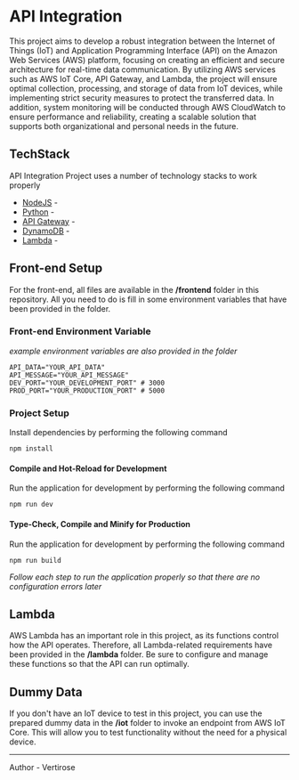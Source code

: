 # API Integration

This project aims to develop a robust integration between the Internet of Things (IoT) and Application Programming Interface (API) on the Amazon Web Services (AWS) platform, focusing on creating an efficient and secure architecture for real-time data communication. By utilizing AWS services such as AWS IoT Core, API Gateway, and Lambda, the project will ensure optimal collection, processing, and storage of data from IoT devices, while implementing strict security measures to protect the transferred data. In addition, system monitoring will be conducted through AWS CloudWatch to ensure performance and reliability, creating a scalable solution that supports both organizational and personal needs in the future.

## TechStack

API Integration Project uses a number of technology stacks to work properly

- [NodeJS]() -
- [Python]() -
- [API Gateway]() -
- [DynamoDB]() -
- [Lambda]() -

## Front-end Setup

For the front-end, all files are available in the **/frontend** folder in this repository. All you need to do is fill in some environment variables that have been provided in the folder.

### Front-end Environment Variable

_example environment variables are also provided in the folder_

```
API_DATA="YOUR_API_DATA"
API_MESSAGE="YOUR_API_MESSAGE"
DEV_PORT="YOUR_DEVELOPMENT_PORT" # 3000
PROD_PORT="YOUR_PRODUCTION_PORT" # 5000
```

### Project Setup

Install dependencies by performing the following command

```
npm install
```

#### Compile and Hot-Reload for Development

Run the application for development by performing the following command

```
npm run dev
```

#### Type-Check, Compile and Minify for Production

Run the application for development by performing the following command

```
npm run build
```

_Follow each step to run the application properly so that there are no configuration errors later_

## Lambda

AWS Lambda has an important role in this project, as its functions control how the API operates. Therefore, all Lambda-related requirements have been provided in the **/lambda** folder. Be sure to configure and manage these functions so that the API can run optimally.

## Dummy Data

If you don't have an IoT device to test in this project, you can use the prepared dummy data in the **/iot** folder to invoke an endpoint from AWS IoT Core. This will allow you to test functionality without the need for a physical device.

---

Author - Vertirose

